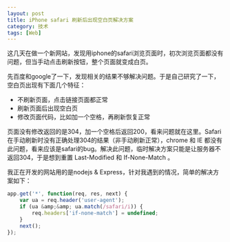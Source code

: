 ```yaml
---
layout: post
title: iPhone safari 刷新后出现空白页解决方案
category: 技术
tags: [Web]
---
```


这几天在做一个新网站，发现用iphone的safari浏览页面时，初次浏览页面都没有问题，但当手动点击刷新按钮，整个页面就变成白页。

先百度和google了一下，发现相关的结果不够解决问题。于是自己研究了一下，空白页出现有下面几个特征：

* 不刷新页面，点击链接页面都正常
* 刷新页面后出现空白页
* 修改页面代码，比如加一个空格，再刷新恢复正常

页面没有修改返回的是304，加一个空格后返回200，看来问题就在这里。Safari在手动刷新时没有正确处理304的结果（非手动刷新正常），chrome 和 IE 都没有此问题，看来应该是safari的bug。解决此问题，临时解决方案只能是让服务器不返回304，于是想到重置 Last-Modified 和 If-None-Match 。

<!-- more -->

我正在开发的网站用的是nodejs &amp; Express，针对我遇到的情况，简单的解决方案如下：

```javascript
app.get('*', function(req, res, next) {
    var ua = req.header('user-agent');
    if (ua &amp;&amp; ua.match(/safari/i)) {
        req.headers['if-none-match'] = undefined;
    }
    next();
});
```

